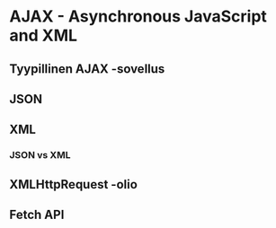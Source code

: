# AJAX - Asynchronous JavaScript and XML
## Tyypillinen AJAX -sovellus
## JSON
## XML
### JSON vs XML
## XMLHttpRequest -olio
## Fetch API